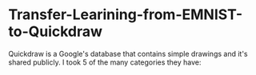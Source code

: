 # Transfer-Learining-from-EMNIST-to-Quickdraw
Quickdraw is a Google's database that contains simple drawings and it's shared publicly. 
I took 5 of the many categories they have: 
